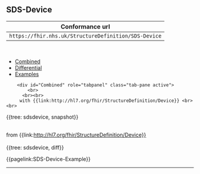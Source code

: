 ## SDS-Device

| Conformance url |
|--
| `https://fhir.nhs.uk/StructureDefinition/SDS-Device` | 

<br>

<div class="nhsd-!t-margin-bottom-6">
    <ul class="nav nav-tabs" role="tablist">
        <li role="presentation"  class="active">
            <a href="#Combined" role="tab" data-toggle="tab">Combined</a>
        </li>
        <li role="presentation">
            <a href="#Differential" role="tab" data-toggle="tab">Differential</a>
        </li>
        <li role="presentation">
            <a href="#Examples" role="tab" data-toggle="tab">Examples</a>
        </li>
    </ul>
    <div class="tab-content snippet">
       
        <div id="Combined" role="tabpanel" class="tab-pane active">
            <br>
          <br><br>
         with {{link:http://hl7.org/fhir/StructureDefinition/Device}} <br><br>
  {{tree: sdsdevice, snapshot}}
        </div>
         <div id="Differential" role="tabpanel" class="tab-pane">
            <br>
          from {{link:http://hl7.org/fhir/StructureDefinition/Device}} <br><br>
  {{tree: sdsdevice, diff}}
        </div>
<div id="Examples"  class="tab-pane">

  {{pagelink:SDS-Device-Example}}
</div>
</div>

---

